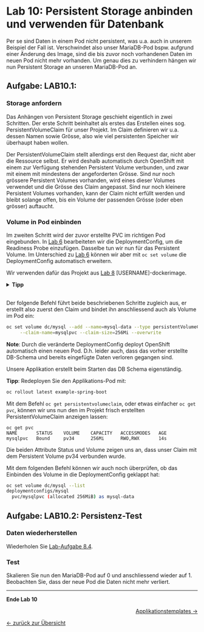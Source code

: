 # Lab 10: Persistent Storage anbinden und verwenden für Datenbank

Per se sind Daten in einem Pod nicht persistent, was u.a. auch in unserem Beispiel der Fall ist.
Verschwindet also unser MariaDB-Pod bspw. aufgrund einer Änderung des Image, sind die bis zuvor noch vorhandenen Daten im neuen Pod nicht mehr vorhanden.
Um genau dies zu verhindern hängen wir nun Persistent Storage an unseren MariaDB-Pod an.

## Aufgabe: LAB10.1:

### Storage anfordern

Das Anhängen von Persistent Storage geschieht eigentlich in zwei Schritten.
Der erste Schritt beinhaltet als erstes das Erstellen eines sog. PersistentVolumeClaim für unser Projekt.
Im Claim definieren wir u.a. dessen Namen sowie Grösse, also wie viel persistenten Speicher wir überhaupt haben wollen.

Der PersistentVolumeClaim stellt allerdings erst den Request dar, nicht aber die Ressource selbst.
Er wird deshalb automatisch durch OpenShift mit einem zur Verfügung stehenden Persistent Volume verbunden, und zwar mit einem mit mindestens der angeforderten Grösse.
Sind nur noch grössere Persistent Volumes vorhanden, wird eines dieser Volumes verwendet und die Grösse des Claim angepasst.
Sind nur noch kleinere Persistent Volumes vorhanden, kann der Claim nicht erfüllt werden und bleibt solange offen, bis ein Volume der passenden Grösse (oder eben grösser) auftaucht.

### Volume in Pod einbinden

Im zweiten Schritt wird der zuvor erstellte PVC im richtigen Pod eingebunden.
In [Lab 6](06_scale.md) bearbeiteten wir die DeploymentConfig, um die Readiness Probe einzufügen.
Dasselbe tun wir nun für das Persistent Volume.
Im Unterschied zu [Lab 6](06_scale.md) können wir aber mit `oc set volume` die DeploymentConfig automatisch erweitern.

Wir verwenden dafür das Projekt aus [Lab 8](08_database.md) [USERNAME]-dockerimage.

<details><summary><b>Tipp</b></summary>oc project [USERNAME]-dockerimage</details><br/>

Der folgende Befehl führt beide beschriebenen Schritte zugleich aus, er erstellt also zuerst den Claim und bindet ihn anschliessend auch als Volume im Pod ein:

```bash
oc set volume dc/mysql --add --name=mysql-data --type persistentVolumeClaim \
     --claim-name=mysqlpvc --claim-size=256Mi --overwrite
```

__Note__:
Durch die veränderte DeploymentConfig deployt OpenShift automatisch einen neuen Pod.
D.h. leider auch, dass das vorher erstellte DB-Schema und bereits eingefügte Daten verloren gegangen sind.

Unsere Applikation erstellt beim Starten das DB Schema eigenständig.

__Tipp__:
Redeployen Sie den Applikations-Pod mit:

```bash
oc rollout latest example-spring-boot
```

Mit dem Befehl `oc get persistentvolumeclaim`, oder etwas einfacher `oc get pvc`, können wir uns nun den im Projekt frisch erstellten PersistentVolumeClaim anzeigen lassen:

```
oc get pvc
NAME       STATUS    VOLUME    CAPACITY   ACCESSMODES   AGE
mysqlpvc   Bound     pv34      256Mi      RWO,RWX       14s
```

Die beiden Attribute Status und Volume zeigen uns an, dass unser Claim mit dem Persistent Volume pv34 verbunden wurde.

Mit dem folgenden Befehl können wir auch noch überprüfen, ob das Einbinden des Volume in die DeploymentConfig geklappt hat:

```bash
oc set volume dc/mysql --list
deploymentconfigs/mysql
  pvc/mysqlpvc (allocated 256MiB) as mysql-data
```

## Aufgabe: LAB10.2: Persistenz-Test

### Daten wiederherstellen

Wiederholen Sie [Lab-Aufgabe 8.4](08_database.md#l%C3%B6sung-lab84).

### Test

Skalieren Sie nun den MariaDB-Pod auf 0 und anschliessend wieder auf 1. Beobachten Sie, dass der neue Pod die Daten nicht mehr verliert.

---

__Ende Lab 10__

<p width="100px" align="right"><a href="11_template.md">Applikationstemplates →</a></p>

[← zurück zur Übersicht](../README.md)
